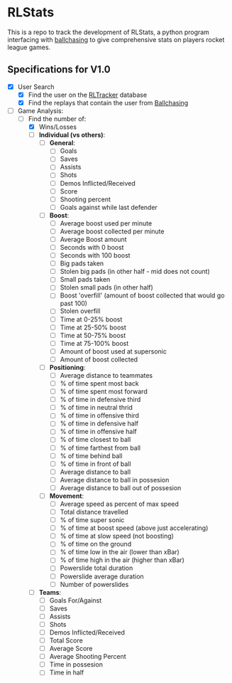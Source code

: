 # RLStats

This is a repo to track the development of RLStats, a python program interfacing with [ballchasing](https://ballchasing.com/) to give comprehensive stats on players rocket league games.

## Specifications for V1.0

- [x] User Search
  - [x] Find the user on the [RLTracker](https://rocketleague.tracker.network/) database
  - [x] Find the replays that contain the user from [Ballchasing](https://ballchasing.com/)
- [ ] Game Analysis:
  - [ ] Find the number of:
    - [x] Wins/Losses
    - [ ] **Individual (vs others)**:
      - [ ] **General**:
        - [ ] Goals
        - [ ] Saves
        - [ ] Assists
        - [ ] Shots
        - [ ] Demos Inflicted/Received
        - [ ] Score
        - [ ] Shooting percent
        - [ ] Goals against while last defender
      - [ ] **Boost**:
        - [ ] Average boost used per minute
        - [ ] Average boost collected per minute
        - [ ] Average Boost amount
        - [ ] Seconds with 0 boost
        - [ ] Seconds with 100 boost
        - [ ] Big pads taken
        - [ ] Stolen big pads (in other half - mid does not count)
        - [ ] Small pads taken
        - [ ] Stolen small pads (in other half)
        - [ ] Boost 'overfill' (amount of boost collected that would go past 100)
        - [ ] Stolen overfill
        - [ ] Time at 0-25% boost
        - [ ] Time at 25-50% boost
        - [ ] Time at 50-75% boost
        - [ ] Time at 75-100% boost
        - [ ] Amount of boost used at supersonic
        - [ ] Amount of boost collected
      - [ ] **Positioning**:
        - [ ] Average distance to teammates
        - [ ] % of time spent most back
        - [ ] % of time spent most forward
        - [ ] % of time in defensive third
        - [ ] % of time in neutral thrid
        - [ ] % of time in offensive third
        - [ ] % of time in defensive half
        - [ ] % of time in offensive half
        - [ ] % of time closest to ball
        - [ ] % of time farthest from ball
        - [ ] % of time behind ball
        - [ ] % of time in front of ball
        - [ ] Average distance to ball
        - [ ] Average distance to ball in possesion
        - [ ] Average distance to ball out of possesion
      - [ ] **Movement**:
        - [ ] Average speed as percent of max speed
        - [ ] Total distance travelled
        - [ ] % of time super sonic
        - [ ] % of time at boost speed (above just accelerating)
        - [ ] % of time at slow speed (not boosting)
        - [ ] % of time on the ground
        - [ ] % of time low in the air (lower than xBar)
        - [ ] % of time high in the air (higher than xBar)
        - [ ] Powerslide total duration
        - [ ] Powerslide average duration
        - [ ] Number of powerslides
    - [ ] **Teams**:
      - [ ] Goals For/Against
      - [ ] Saves
      - [ ] Assists
      - [ ] Shots
      - [ ] Demos Inflicted/Received
      - [ ] Total Score
      - [ ] Average Score
      - [ ] Average Shooting Percent
      - [ ] Time in possesion
      - [ ] Time in half
